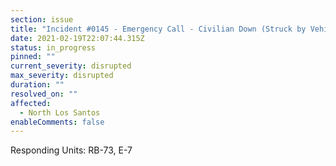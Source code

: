 ```yaml
---
section: issue
title: "Incident #0145 - Emergency Call - Civilian Down (Struck by Vehicle)"
date: 2021-02-19T22:07:44.315Z
status: in_progress
pinned: ""
current_severity: disrupted
max_severity: disrupted
duration: ""
resolved_on: ""
affected:
  - North Los Santos
enableComments: false
---
```

Responding Units: RB-73, E-7